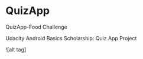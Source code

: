 # QuizApp
QuizApp-Food Challenge 

Udacity Android Basics Scholarship: Quiz App Project

![alt tag]
